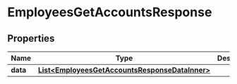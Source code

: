 

# EmployeesGetAccountsResponse


## Properties

| Name | Type | Description | Notes |
|------------ | ------------- | ------------- | -------------|
|**data** | [**List&lt;EmployeesGetAccountsResponseDataInner&gt;**](EmployeesGetAccountsResponseDataInner.md) |  |  [optional] |




